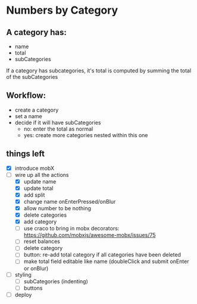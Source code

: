 # Numbers by Category

## A category has:

- name
- total
- subCategories

If a category has subcategories, it's total is computed by summing the total of the subCategories

## Workflow:

- create a category
- set a name
- decide if it will have subCategories
  - no: enter the total as normal
  - yes: create more categories nested within this one

## things left

- [x] introduce mobX
- [ ] wire up all the actions
  - [x] update name
  - [x] update total
  - [x] add split
  - [x] change name onEnterPressed/onBlur
  - [x] allow number to be nothing
  - [x] delete categories
  - [x] add category
  - [ ] use craco to bring in mobx decorators: https://github.com/mobxjs/awesome-mobx/issues/75
  - [ ] reset balances
  - [ ] delete category
  - [ ] button: re-add total category if all categories have been deleted
  - [ ] make total field editable like name (doubleClick and submit onEnter or onBlur)
- [ ] styling
  - [ ] subCategories (indenting)
  - [ ] buttons
- [ ] deploy
